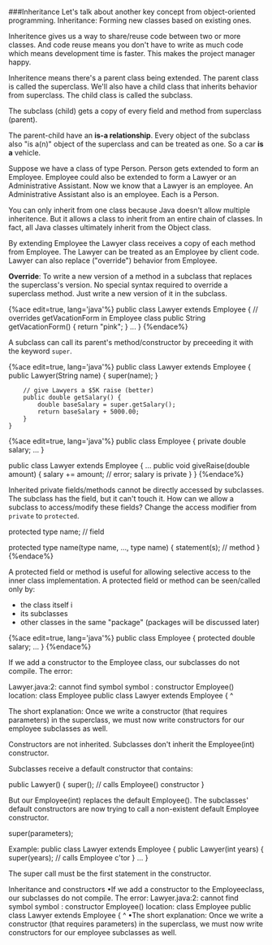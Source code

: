 ###Inheritance
Let's talk about another key concept from object-oriented programming.
Inheritance: Forming new classes based on existing ones.

Inheritence gives us a way to share/reuse code between two or more classes. And code reuse means you don't have to write as much code which means development time is faster. This makes the project manager happy.

Inheritence means there's a parent class being extended. The parent class is called the superclass.
We'll also have a child class that inherits behavior from superclass. The child class is called the subclass.

The subclass (child) gets a copy of every field and method from superclass (parent).

The parent-child have an **is-a relationship**. Every object of the subclass also "is a(n)" object of the superclass and can be treated as one. So a car **is a** vehicle. 

Suppose we have a class of type Person. Person gets extended to form an Employee. Employee could also be extended to form a Lawyer or an Administrative Assistant. Now we know that a Lawyer is an employee. An Administrative Assistant also is an employee. Each is a Person.

You can only inherit from one class because Java doesn't allow multiple inheritence. But it allows a class to inherit from an entire chain of classes. In fact, all Java classes ultimately inherit from the Object class.

By extending Employee the Lawyer class receives a copy of each method from Employee. The Lawyer can be treated as an Employee by client code. Lawyer can also replace ("override") behavior from Employee.

**Override**: To write a new version of a method in a subclass that replaces the superclass's version.
No special syntax required to override a superclass method. Just write a new version of it in the subclass.

{%ace edit=true, lang='java'%}
	public class Lawyer extends Employee {
	    // overrides getVacationForm in Employee class
	    public String getVacationForm() {
	        return "pink";
	    }
	    ...
	}
{%endace%}

A subclass can call its parent's method/constructor by preceeding it with the keyword ```super```.

{%ace edit=true, lang='java'%}
	public class Lawyer extends Employee {
      public Lawyer(String name) {
          super(name);
      }

	    // give Lawyers a $5K raise (better)
	    public double getSalary() {
	        double baseSalary = super.getSalary();
	        return baseSalary + 5000.00;
	    }
	}

{%ace edit=true, lang='java'%}
public class Employee {
    private double salary;
    ...
}

public class Lawyer extends Employee {
    ...
    public void giveRaise(double amount) {
        salary += amount;   // error; salary is private
    }
}
{%endace%}

Inherited private fields/methods cannot be directly accessed by subclasses. The subclass has the field, but it can't touch it. How can we allow a subclass to access/modify these fields? Change the access modifier from ```private``` to ```protected```.


protected type name;  	// field

protected type name(type name, ..., type name) {
    statement(s);     	// method
}
{%endace%}

A protected field or method is useful for allowing selective access to the inner class implementation. A protected field or method can be seen/called only by:
* the class itself i
* its subclasses
* other classes in the same "package" (packages will be discussed later)


{%ace edit=true, lang='java'%}
public class Employee {
    protected double salary;
    ...
}
{%endace%}

If we add a constructor to the Employee class, our subclasses do not compile.  The error:

Lawyer.java:2: cannot find symbol
symbol  : constructor Employee()
location: class Employee
public class Lawyer extends Employee {
       ^

The short explanation: Once we write a constructor (that requires parameters) in the superclass, we must now write constructors for our employee subclasses as well.


Constructors are not inherited.
Subclasses don't inherit the Employee(int) constructor.

Subclasses receive a default constructor that contains:

public Lawyer() {
    super();       // calls Employee() constructor
}


But our Employee(int) replaces the default Employee().
The subclasses' default constructors are now trying to call a non-existent default Employee constructor.


super(parameters);


Example:
	public class Lawyer extends Employee {
	    public Lawyer(int years) {
	        super(years);  // calls Employee c'tor
	    }
	    ...
	}

The super call must be the first statement in the constructor.
	
	

Inheritance and constructors
•If we add a constructor to the Employeeclass, our subclasses do not compile.  The error:
Lawyer.java:2: cannot find symbol symbol  : constructor Employee() location: class Employee public class Lawyer extends Employee {
^
•The short explanation: Once we write a constructor (that requires parameters) in the superclass, we must now write constructors for our employee subclasses as well.
